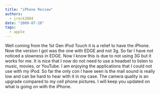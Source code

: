 ```yaml
---
title: "iPhone Review"
authors:
  - jrock2004
date: "2009-07-28"
tags:
  - apple
---
```


Well coming from the 1st Gen iPod Touch it is a relief to have the iPhone. Now the version I got was the one with EDGE and not 3g. So far I have not noticed a slowness in EDGE. Now I know this is due to not using 3G but it works for me. It is nice that I now do not need to use a headset to listen to music, movies, or YouTube. I am enjoying the applications that I could not use with my iPod. So far the only con I have seen is the mail sound is really low and can be hard to hear with it in my case. The camera quality is an upgrade compared to my cell phone pictures. I will keep you updated on what is going on with the iPhone.
